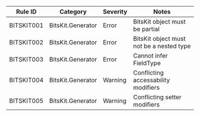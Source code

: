 ﻿Rule ID | Category | Severity | Notes
--------|----------|----------|--------------------
BITSKIT001 | BitsKit.Generator | Error | BitsKit object must be partial
BITSKIT002 | BitsKit.Generator | Error | BitsKit object must not be a nested type
BITSKIT003 | BitsKit.Generator | Error | Cannot infer FieldType
BITSKIT004 | BitsKit.Generator | Warning | Conflicting accessability modifiers
BITSKIT005 | BitsKit.Generator | Warning | Conflicting setter modifiers